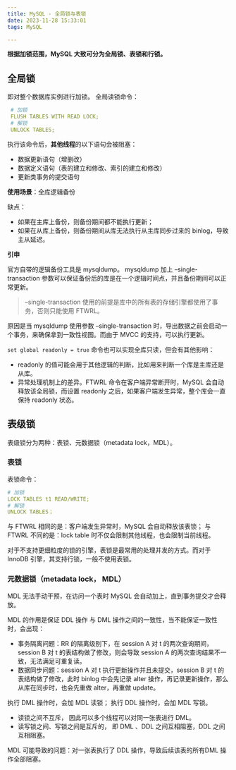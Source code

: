 ```yaml
---
title: MySQL - 全局锁与表锁
date: 2023-11-28 15:33:01
tags: MySQL

---
```


**根据加锁范围，MySQL 大致可分为全局锁、表锁和行锁。**

## 全局锁

即对整个数据库实例进行加锁。
全局读锁命令：

```yaml
 # 加锁
 FLUSH TABLES WITH READ LOCK;
 # 解锁
 UNLOCK TABLES;
```
     
执行该命令后，**其他线程**的以下语句会被阻塞：

 - 数据更新语句（增删改）
 - 数据定义语句（表的建立和修改、索引的建立和修改）
 - 更新类事务的提交语句

**使用场景**：全库逻辑备份

缺点：

- 如果在主库上备份，则备份期间都不能执行更新；
- 如果在从库上备份，则备份期间从库无法执行从主库同步过来的 binlog，导致主从延迟。

**引申**

官方自带的逻辑备份工具是 mysqldump。
mysqldump 加上 –single-transaction  参数可以保证备份后的库是在一个逻辑时间点，并且备份期间可以正常更新。

> –single-transaction 使用的前提是库中的所有表的存储引擎都使用了事务，否则只能使用 FTWRL。

原因是当 mysqldump 使用参数 –single-transaction 时，导出数据之前会启动一个事务，来确保拿到一致性视图。而由于 MVCC 的支持，可以执行更新。

`set global readonly = true` 命令也可以实现全库只读，但会有其他影响：

- readonly 的值可能会用于其他逻辑的判断，比如用来判断一个库是主库还是从库。
- 异常处理机制上的差异。FTWRL 命令在客户端异常断开时，MySQL 会自动释放该全局锁，而设置 readonly 之后，如果客户端发生异常，整个库会一直保持 readonly 状态。

## 表级锁
表级锁分为两种：表锁、元数据锁（metadata lock，MDL）。

###  表锁
表锁命令：
```yaml
# 加锁
LOCK TABLES t1 READ/WRITE;
# 解锁
UNLOCK TABLES；
```
与 FTWRL 相同的是：客户端发生异常时，MySQL 会自动释放该表锁；
与 FTWRL 不同的是：lock table 时不仅会限制其他线程，也会限制当前线程。

对于不支持更细粒度的锁的引擎，表锁是最常用的处理并发的方式。而对于 InnoDB 引擎，其支持行锁，一般不使用表锁。

### 元数据锁（metadata lock， MDL）
MDL  无法手动干预，在访问一个表时 MySQL 会自动加上，直到事务提交才会释放。

MDL 的作用是保证 DDL 操作 与 DML 操作之间的一致性，当不能保证一致性时，会出现：

- 事务隔离问题：RR 的隔离级别下，在 session A 对 t 的两次查询期间，session B 对 t 的表结构做了修改，则会导致 session A 的两次查询结果不一致，无法满足可重复读。
- 数据同步问题：session A 对 t 执行更新操作并且未提交，session B 对 t 的表结构做了修改，此时 binlog 中会先记录 alter 操作，再记录更新操作，那么从库在同步时，也会先重做 alter，再重做 update。

执行 DML 操作时，会加 MDL 读锁；
执行 DDL  操作时，会加 MDL 写锁。

- 读锁之间不互斥， 因此可以多个线程可以对同一张表进行 DML。
- 读写锁之间、写锁之间是互斥的， 即 DML 、DDL 之间互相阻塞，DDL 之间互相阻塞。

MDL 可能导致的问题：对一张表执行了 DDL 操作，导致后续该表的所有DML 操作全部阻塞。


<!--stackedit_data:
eyJoaXN0b3J5IjpbMTI3ODQ2NTI4OSwtMTE2OTczMjExMyw5Nz
MxNjU1NjgsMjA3OTI3MDAxMSwtNTUwNTMwNzIyLC04Njk1MTcy
OTcsNjc3OTAyNjY2LDIxMjMyNDkyMTcsMTEwNjMxMzA1NiwtNz
M5MTIzODU5LC00NTk2OTkxODIsMTk2MzI5NDg2NSwxNDQ2MDEx
ODcsMTk2MzI5NDg2NSwtMTMxMjI5NDMsLTk5OTM0MDEwOCwtNj
YwMzc3OTg3LC0yOTQ4MDI0OSwtNjA4NTQ3ODM3LDEwNDYxMTM2
MzddfQ==
-->